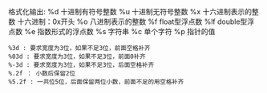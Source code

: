 格式化输出:
    %d 十进制有符号整数
    %u 十进制无符号整数
    %x 十六进制表示的整数
        十六进制：0x开头
    %o 八进制表示的整数
    %f float型浮点数
    %lf double型浮点数
    %e 指数形式的浮点数
    %s 字符串
    %c 单个字符
    %p 指针的值

    %3d : 要求宽度为3位，如果不足3位，前面空格补齐
    %03d : 要求宽度为3位，如果不足3位，前面0补齐
    %-3d : 要求宽度为3位，如果不足3位，后面空格补齐
    %.2f ： 小数后保留2位
    %5.2f : 一共位5位，后面保留两位小数，前面不足的用空格补齐
    